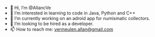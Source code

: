 - 👋 Hi, I’m @AllancVe
- 👀 I’m interested in learning to code in Java, Python and C++
- 🌱 I’m currently working on an adroid app for numismatic collectors.
- 💞️ I’m looking to be hired as a developer.
- 📫 How to reach me: vermeulen.allan@gmail.com

